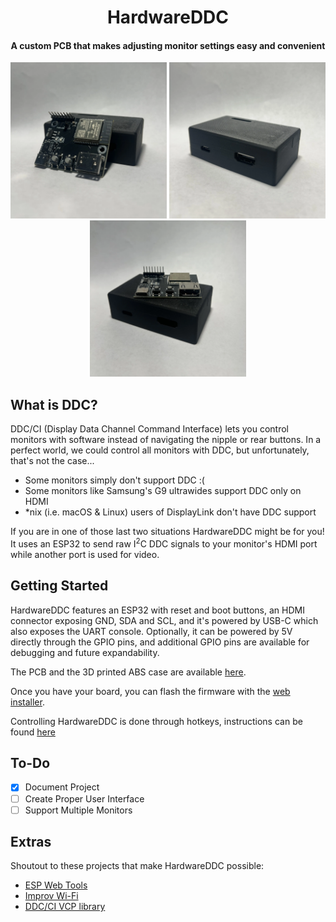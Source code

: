 <h1 align="center">HardwareDDC</h1>
<h4 align="center">A custom PCB that makes adjusting monitor settings easy and convenient</h4>

<!-- Horizontal layout with 3 images -->
<p align="center">
  <img src="./images/boardfront.webp" alt="front-view" width="250" height="250">
  <img src="./images/assembled.webp" alt="assembled" width="250" height="250">
  <img src="./images/boardtop.webp" alt="top-view" width="250" height="250">
</p>

## What is DDC?

DDC/CI (Display Data Channel Command Interface) lets you control monitors with software instead of navigating the nipple or rear buttons. In a perfect world, we could control all monitors with DDC, but unfortunately, that's not the case...

- Some monitors simply don't support DDC :(
- Some monitors like Samsung's G9 ultrawides support DDC only on HDMI
- \*nix (i.e. macOS & Linux) users of DisplayLink don't have DDC support

If you are in one of those last two situations HardwareDDC might be for you! It uses an ESP32 to send raw I<sup>2</sup>C DDC signals to your monitor's HDMI port while another port is used for video.

## Getting Started

HardwareDDC features an ESP32 with reset and boot buttons, an HDMI connector exposing GND, SDA and SCL, and it's powered by USB-C which also exposes the UART console. Optionally, it can be powered by 5V directly through the GPIO pins, and additional GPIO pins are available for debugging and future expandability.

The PCB and the 3D printed ABS case are available [here](./hardware/README.md).

Once you have your board, you can flash the firmware with the [web installer](https://hardwareddc.alexandreboutoille.com).

Controlling HardwareDDC is done through hotkeys, instructions can be found [here](./ui/README.md)

## To-Do

- [x] Document Project
- [ ] Create Proper User Interface
- [ ] Support Multiple Monitors

## Extras

Shoutout to these projects that make HardwareDDC possible:

- [ESP Web Tools](https://github.com/esphome/esp-web-tools)
- [Improv Wi-Fi](https://github.com/jnthas/Improv-WiFi-Library)
- [DDC/CI VCP library](https://github.com/tttttx2/ddcvcp)

